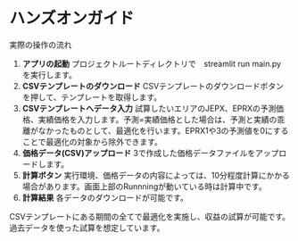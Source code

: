 # ハンズオンガイド

実際の操作の流れ

1. **アプリの起動**
プロジェクトルートディレクトリで　streamlit run main.py　を実行します。
2. **CSVテンプレートのダウンロード**
CSVテンプレートのダウンロードボタンを押して、テンプレートを取得します。
3. **CSVテンプレートへデータ入力**
試算したいエリアのJEPX、EPRXの予測価格、実績価格を入力します。予測=実績価格とした場合は、予測と実績の乖離がなかったものとして、最適化を行います。EPRX1や3の予測値を0にすることで最適化の対象から除外できます。
4. **価格データ(CSV)アップロード**
3で作成した価格データファイルをアップロードします。
5. **計算ボタン**
実行環境、価格データの内容によっては、10分程度計算にかかる場合があります。画面上部のRunnningが動いている時は計算中です。
6. **計算結果**
各データのダウンロードが可能です。

CSVテンプレートにある期間の全てで最適化を実施し、収益の試算が可能です。
過去データを使った試算を想定しています。

